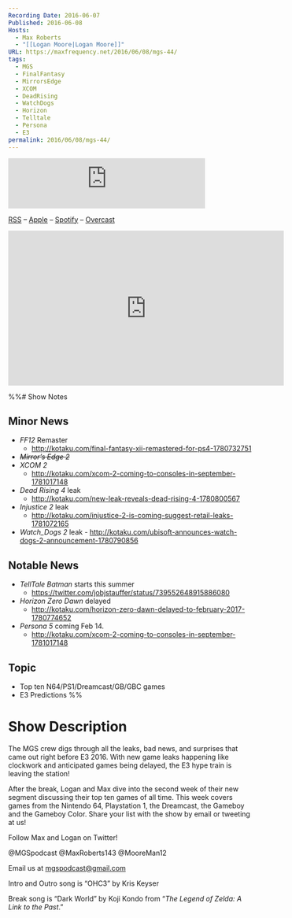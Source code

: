 ```yaml
---
Recording Date: 2016-06-07
Published: 2016-06-08
Hosts:
  - Max Roberts
  - "[[Logan Moore|Logan Moore]]"
URL: https://maxfrequency.net/2016/06/08/mgs-44/
tags:
  - MGS
  - FinalFantasy
  - MirrorsEdge
  - XCOM
  - DeadRising
  - WatchDogs
  - Horizon
  - Telltale
  - Persona
  - E3
permalink: 2016/06/08/mgs-44/
---
```

<iframe src="https://podcasters.spotify.com/pod/show/millennialgamingspeak/embed/episodes/Episode-44-The-Kinda-Calm-Before-the-E3-Storm-e1adhqh/a-a6ts3vv" height="102px" width="400px" frameborder="0" scrolling="no"></iframe>

[RSS](https://anchor.fm/s/74aa3858/podcast/rss) – [Apple](https://podcasts.apple.com/us/podcast/episode-3-gdc-wrap-up/id1000915981?i=1000542222515) – [Spotify](https://open.spotify.com/episode/7wePXT4Bt22LWifVLx3n8y) – [Overcast](https://overcast.fm/+EtIgeWxEU)

<div class=iframe-container>
<iframe width="560" height="315" src="https://www.youtube-nocookie.com/embed/bf4iqLqvSsk?si=-hRqfAkUXWzrIO_L" title="YouTube video player" frameborder="0" allow="accelerometer; autoplay; clipboard-write; encrypted-media; gyroscope; picture-in-picture; web-share" allowfullscreen></iframe>
</div>

%%# Show Notes

## Minor News

- *FF12* Remaster
	- http://kotaku.com/final-fantasy-xii-remastered-for-ps4-1780732751 
- ~~*Mirror’s Edge 2*~~
- *XCOM 2*
	- http://kotaku.com/xcom-2-coming-to-consoles-in-september-1781017148 
- *Dead Rising 4* leak
	- http://kotaku.com/new-leak-reveals-dead-rising-4-1780800567 
- *Injustice 2* leak
	- http://kotaku.com/injustice-2-is-coming-suggest-retail-leaks-1781072165 
- *Watch_Dogs 2* leak
		- http://kotaku.com/ubisoft-announces-watch-dogs-2-announcement-1780790856 

## Notable News

- *TellTale Batman* starts this summer
	- https://twitter.com/jobjstauffer/status/739552648915886080 
- *Horizon Zero Dawn* delayed
	- http://kotaku.com/horizon-zero-dawn-delayed-to-february-2017-1780774652 
- *Persona 5* coming Feb 14.
	- http://kotaku.com/xcom-2-coming-to-consoles-in-september-1781017148 

## Topic

- Top ten N64/PS1/Dreamcast/GB/GBC games
- E3 Predictions
%%

# Show Description

The MGS crew digs through all the leaks, bad news, and surprises that came out right before E3 2016. With new game leaks happening like clockwork and anticipated games being delayed, the E3 hype train is leaving the station!

After the break, Logan and Max dive into the second week of their new segment discussing their top ten games of all time. This week covers games from the Nintendo 64, Playstation 1, the Dreamcast, the Gameboy and the Gameboy Color. Share your list with the show by email or tweeting at us!

Follow Max and Logan on Twitter!

@MGSpodcast
@MaxRoberts143
@MooreMan12

Email us at mgspodcast@gmail.com

Intro and Outro song is “OHC3” by Kris Keyser

Break song is “Dark World” by Koji Kondo from “*The Legend of Zelda: A Link to the Past*.”